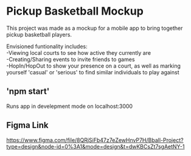 # Pickup Basketball Mockup

This project was made as a mockup for a mobile app to bring together pickup basketball players.

Envisioned funtionality includes:  
-Viewing local courts to see how active they currently are  
-Creating/Sharing events to invite friends to games  
-HopIn/HopOut to show your presence on a court, as well as marking yourself 'casual' or 'serious' to find similar individuals to play against  

## 'npm start'
Runs app in develepment mode on localhost:3000

## Figma Link
https://www.figma.com/file/8QRjSiFb47z7eZewHnvP7H/Bball-Project?type=design&node-id=0%3A1&mode=design&t=dwKBCsZt7sgAetNY-1
